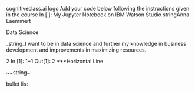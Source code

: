 cognitiveclass.ai logo
Add your code below following the instructions given in the course
In [ ]:
My Jupyter Notebook on IBM Watson Studio
stringAnna Laemmert

Data Science

_string_I want to be in data science and further my knowledge in business development and improvements in maximizing resources.

2
In [1]:
1+1
Out[1]:	
2
***Horizontal Line

~~string~

bullet list
